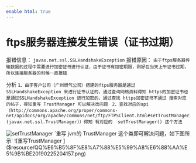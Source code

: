 ```yaml
---
enable html: true
---
```

# ftps服务器连接发生错误（证书过期）

报错信息：
`javax.net.ssl.SSLHandshakeException`
报错原因：
`由于ftps服务器传输数据的过程中需要进行加密证书进行认证，由于证书有加密期限，刚好在当天上午证书过期，所以连接服务器的时候一直报错`

分析
`1、由于客户公司（广州燃气公司）搭建的ftps服务器是通过 SSLHandshakeException 来进行证书认证的，通过查询网络资料得知 https的加密证书也是通过SSLHandshakeException 进行加密的，通过查找 https加密证书不通过 搜索对应的帖子，得知重写 TrustManager 可以解决改问题 `
`2、查找对应的api（http://commons.apache.org/proper/commons-net/apidocs/org/apache/commons/net/ftp/FTPSClient.html#setTrustManager(javax.net.ssl.TrustManager)）得知 有对应的  setTrustManager() 这个方法`

![setTrustManager]($resource/QQ%E6%B5%8F%E8%A7%88%E5%99%A8%E6%88%AA%E5%9B%BE20190225194117.png)
 `重写 jvm的 TrustManager 这个类即可解决问题，如下图所示`
![重写TrustManager ]($resource/QQ%E6%B5%8F%E8%A7%88%E5%99%A8%E6%88%AA%E5%9B%BE20190225204157.png)
